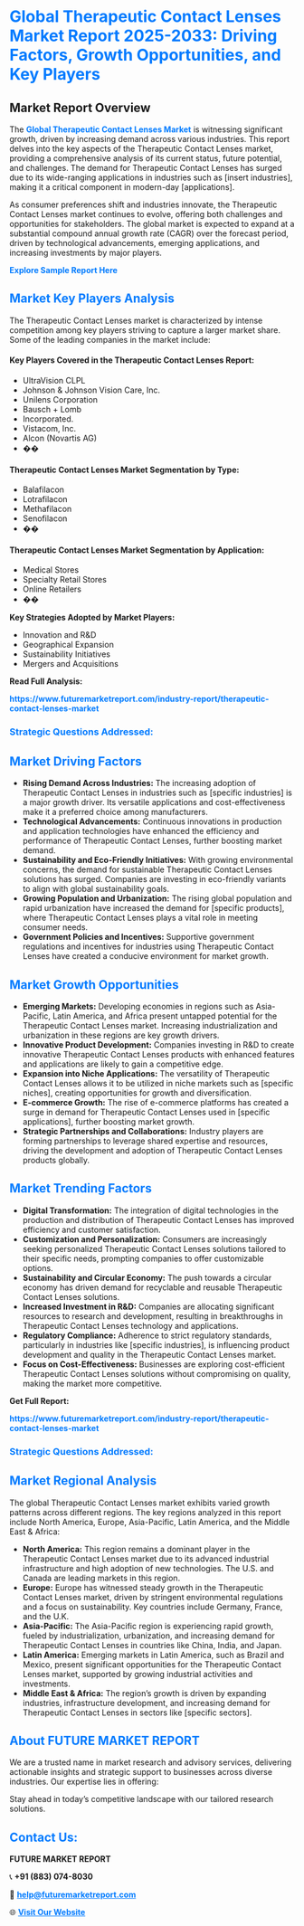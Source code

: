 <h1 style="color: #007BFF;">Global Therapeutic Contact Lenses Market Report 2025-2033: Driving Factors, Growth Opportunities, and Key Players</h1>

<section id="overview">
<h2>Market Report Overview</h2>
<p>The <a href="https://www.futuremarketreport.com/industry-report/therapeutic-contact-lenses-market" style="color: #007BFF; text-decoration: none;"><strong>Global Therapeutic Contact Lenses Market</strong></a> is witnessing significant growth, driven by increasing demand across various industries. This report delves into the key aspects of the Therapeutic Contact Lenses market, providing a comprehensive analysis of its current status, future potential, and challenges. The demand for Therapeutic Contact Lenses has surged due to its wide-ranging applications in industries such as [insert industries], making it a critical component in modern-day [applications].</p>
<p>As consumer preferences shift and industries innovate, the Therapeutic Contact Lenses market continues to evolve, offering both challenges and opportunities for stakeholders. The global market is expected to expand at a substantial compound annual growth rate (CAGR) over the forecast period, driven by technological advancements, emerging applications, and increasing investments by major players.</p>
</section>

<section id="overview">
<p><a href="https://www.futuremarketreport.com/request-sample/reportId=118227" style="color: #007BFF; text-decoration: none;"><strong>Explore Sample Report Here</strong></a></p>
</section>

<section id="key-players">
<h2 style="color: #007BFF;">Market Key Players Analysis</h2>
<p>The Therapeutic Contact Lenses market is characterized by intense competition among key players striving to capture a larger market share. Some of the leading companies in the market include:</p>
<h4>Key Players Covered in the Therapeutic Contact Lenses Report:</h4>
<ul><li>UltraVision CLPL</li><li>Johnson &amp; Johnson Vision Care, Inc.</li><li>Unilens Corporation</li><li>Bausch + Lomb</li><li>Incorporated.</li><li>Vistacom, Inc.</li><li>Alcon (Novartis AG)</li><li>��</li></ul>
<h4>Therapeutic Contact Lenses Market Segmentation by Type:</h4>
<ul><li>Balafilacon</li><li>Lotrafilacon</li><li>Methafilacon</li><li>Senofilacon</li><li>��</li></ul>

<h4>Therapeutic Contact Lenses Market Segmentation by Application:</h4>
<ul><li>Medical Stores</li><li>Specialty Retail Stores</li><li>Online Retailers</li><li>��</li></ul>
<p><strong>Key Strategies Adopted by Market Players:</strong></p>
<ul>
<li>Innovation and R&D</li>
<li>Geographical Expansion</li>
<li>Sustainability Initiatives</li>
<li>Mergers and Acquisitions</li>
</ul>
</section>

<section>
<p><strong>Read Full Analysis: </strong></p><a href="https://www.futuremarketreport.com/industry-report/therapeutic-contact-lenses-market" style="color: #007BFF; text-decoration: none;"><strong>https://www.futuremarketreport.com/industry-report/therapeutic-contact-lenses-market</strong></a>
<h3 style="color: #007BFF;">Strategic Questions Addressed:</h3>
</section>

<section id="driving-factors">
<h2 style="color: #007BFF;">Market Driving Factors</h2>
<ul>
<li><strong>Rising Demand Across Industries:</strong> The increasing adoption of Therapeutic Contact Lenses in industries such as [specific industries] is a major growth driver. Its versatile applications and cost-effectiveness make it a preferred choice among manufacturers.</li>
<li><strong>Technological Advancements:</strong> Continuous innovations in production and application technologies have enhanced the efficiency and performance of Therapeutic Contact Lenses, further boosting market demand.</li>
<li><strong>Sustainability and Eco-Friendly Initiatives:</strong> With growing environmental concerns, the demand for sustainable Therapeutic Contact Lenses solutions has surged. Companies are investing in eco-friendly variants to align with global sustainability goals.</li>
<li><strong>Growing Population and Urbanization:</strong> The rising global population and rapid urbanization have increased the demand for [specific products], where Therapeutic Contact Lenses plays a vital role in meeting consumer needs.</li>
<li><strong>Government Policies and Incentives:</strong> Supportive government regulations and incentives for industries using Therapeutic Contact Lenses have created a conducive environment for market growth.</li>
</ul>
</section>

<section id="growth-opportunities">
<h2 style="color: #007BFF;">Market Growth Opportunities</h2>
<ul>
<li><strong>Emerging Markets:</strong> Developing economies in regions such as Asia-Pacific, Latin America, and Africa present untapped potential for the Therapeutic Contact Lenses market. Increasing industrialization and urbanization in these regions are key growth drivers.</li>
<li><strong>Innovative Product Development:</strong> Companies investing in R&D to create innovative Therapeutic Contact Lenses products with enhanced features and applications are likely to gain a competitive edge.</li>
<li><strong>Expansion into Niche Applications:</strong> The versatility of Therapeutic Contact Lenses allows it to be utilized in niche markets such as [specific niches], creating opportunities for growth and diversification.</li>
<li><strong>E-commerce Growth:</strong> The rise of e-commerce platforms has created a surge in demand for Therapeutic Contact Lenses used in [specific applications], further boosting market growth.</li>
<li><strong>Strategic Partnerships and Collaborations:</strong> Industry players are forming partnerships to leverage shared expertise and resources, driving the development and adoption of Therapeutic Contact Lenses products globally.</li>
</ul>
</section>

<section id="trending-factors">
<h2 style="color: #007BFF;">Market Trending Factors</h2>
<ul>
<li><strong>Digital Transformation:</strong> The integration of digital technologies in the production and distribution of Therapeutic Contact Lenses has improved efficiency and customer satisfaction.</li>
<li><strong>Customization and Personalization:</strong> Consumers are increasingly seeking personalized Therapeutic Contact Lenses solutions tailored to their specific needs, prompting companies to offer customizable options.</li>
<li><strong>Sustainability and Circular Economy:</strong> The push towards a circular economy has driven demand for recyclable and reusable Therapeutic Contact Lenses solutions.</li>
<li><strong>Increased Investment in R&D:</strong> Companies are allocating significant resources to research and development, resulting in breakthroughs in Therapeutic Contact Lenses technology and applications.</li>
<li><strong>Regulatory Compliance:</strong> Adherence to strict regulatory standards, particularly in industries like [specific industries], is influencing product development and quality in the Therapeutic Contact Lenses market.</li>
<li><strong>Focus on Cost-Effectiveness:</strong> Businesses are exploring cost-efficient Therapeutic Contact Lenses solutions without compromising on quality, making the market more competitive.</li>
</ul>
</section>

<section>
<p><strong>Get Full Report: </strong></p><a href="https://www.futuremarketreport.com/industry-report/therapeutic-contact-lenses-market" style="color: #007BFF; text-decoration: none;"><strong>https://www.futuremarketreport.com/industry-report/therapeutic-contact-lenses-market</strong></a>
<h3 style="color: #007BFF;">Strategic Questions Addressed:</h3>
</section>


<section id="regional-analysis">
<h2 style="color: #007BFF;">Market Regional Analysis</h2>
<p>The global Therapeutic Contact Lenses market exhibits varied growth patterns across different regions. The key regions analyzed in this report include North America, Europe, Asia-Pacific, Latin America, and the Middle East & Africa:</p>
<ul>
<li><strong>North America:</strong> This region remains a dominant player in the Therapeutic Contact Lenses market due to its advanced industrial infrastructure and high adoption of new technologies. The U.S. and Canada are leading markets in this region.</li>
<li><strong>Europe:</strong> Europe has witnessed steady growth in the Therapeutic Contact Lenses market, driven by stringent environmental regulations and a focus on sustainability. Key countries include Germany, France, and the U.K.</li>
<li><strong>Asia-Pacific:</strong> The Asia-Pacific region is experiencing rapid growth, fueled by industrialization, urbanization, and increasing demand for Therapeutic Contact Lenses in countries like China, India, and Japan.</li>
<li><strong>Latin America:</strong> Emerging markets in Latin America, such as Brazil and Mexico, present significant opportunities for the Therapeutic Contact Lenses market, supported by growing industrial activities and investments.</li>
<li><strong>Middle East & Africa:</strong> The region’s growth is driven by expanding industries, infrastructure development, and increasing demand for Therapeutic Contact Lenses in sectors like [specific sectors].</li>
</ul>
</section>

<footer>
<h2 style="color: #007BFF;">About FUTURE MARKET REPORT</h2>
<p>We are a trusted name in market research and advisory services, delivering actionable insights and strategic support to businesses across diverse industries. Our expertise lies in offering:</p>

<p>Stay ahead in today’s competitive landscape with our tailored research solutions.</p>

<h2 style="color: #007BFF;">Contact Us:</h2>
<p><strong>FUTURE MARKET REPORT</strong></p>
<p>📞 <strong>+91 (883) 074-8030</strong></p>
<p>📧 <strong><a href="mailto:help@futuremarketreport.com" style="color: #007BFF;">help@futuremarketreport.com</a></strong></p>
<p>🌐 <strong><a href="https://www.futuremarketreport.com/" style="color: #007BFF;">Visit Our Website</a></strong></p>
</footer>